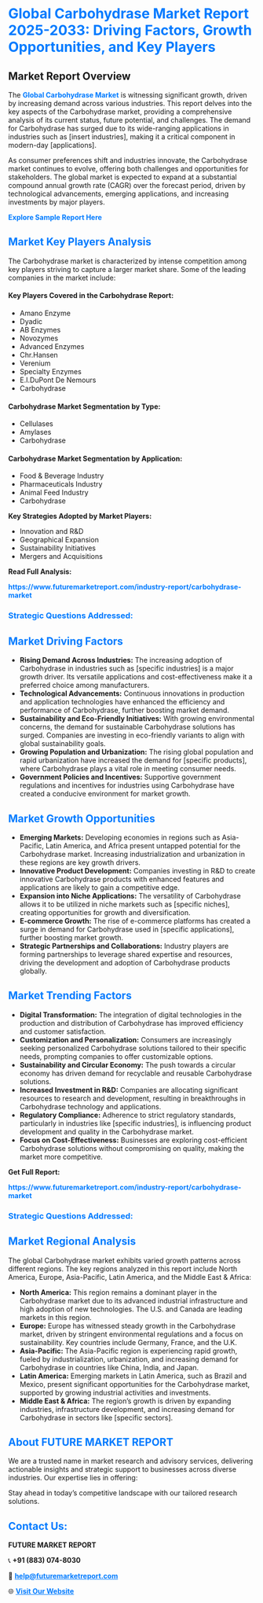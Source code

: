 <h1 style="color: #007BFF;">Global Carbohydrase Market Report 2025-2033: Driving Factors, Growth Opportunities, and Key Players</h1>

<section id="overview">
<h2>Market Report Overview</h2>
<p>The <a href="https://www.futuremarketreport.com/industry-report/carbohydrase-market" style="color: #007BFF; text-decoration: none;"><strong>Global Carbohydrase Market</strong></a> is witnessing significant growth, driven by increasing demand across various industries. This report delves into the key aspects of the Carbohydrase market, providing a comprehensive analysis of its current status, future potential, and challenges. The demand for Carbohydrase has surged due to its wide-ranging applications in industries such as [insert industries], making it a critical component in modern-day [applications].</p>
<p>As consumer preferences shift and industries innovate, the Carbohydrase market continues to evolve, offering both challenges and opportunities for stakeholders. The global market is expected to expand at a substantial compound annual growth rate (CAGR) over the forecast period, driven by technological advancements, emerging applications, and increasing investments by major players.</p>
</section>

<section id="overview">
<p><a href="https://www.futuremarketreport.com/request-sample/reportId=97636" style="color: #007BFF; text-decoration: none;"><strong>Explore Sample Report Here</strong></a></p>
</section>

<section id="key-players">
<h2 style="color: #007BFF;">Market Key Players Analysis</h2>
<p>The Carbohydrase market is characterized by intense competition among key players striving to capture a larger market share. Some of the leading companies in the market include:</p>
<h4>Key Players Covered in the Carbohydrase Report:</h4>
<ul><li>Amano Enzyme</li><li>Dyadic</li><li>AB Enzymes</li><li>Novozymes</li><li>Advanced Enzymes</li><li>Chr.Hansen</li><li>Verenium</li><li>Specialty Enzymes</li><li>E.I.DuPont De Nemours</li><li>Carbohydrase</li></ul>
<h4>Carbohydrase Market Segmentation by Type:</h4>
<ul><li>Cellulases</li><li>Amylases</li><li>Carbohydrase</li></ul>

<h4>Carbohydrase Market Segmentation by Application:</h4>
<ul><li>Food &amp; Beverage Industry</li><li>Pharmaceuticals Industry</li><li>Animal Feed Industry</li><li>Carbohydrase</li></ul>
<p><strong>Key Strategies Adopted by Market Players:</strong></p>
<ul>
<li>Innovation and R&D</li>
<li>Geographical Expansion</li>
<li>Sustainability Initiatives</li>
<li>Mergers and Acquisitions</li>
</ul>
</section>

<section>
<p><strong>Read Full Analysis: </strong></p><a href="https://www.futuremarketreport.com/industry-report/carbohydrase-market" style="color: #007BFF; text-decoration: none;"><strong>https://www.futuremarketreport.com/industry-report/carbohydrase-market</strong></a>
<h3 style="color: #007BFF;">Strategic Questions Addressed:</h3>
</section>

<section id="driving-factors">
<h2 style="color: #007BFF;">Market Driving Factors</h2>
<ul>
<li><strong>Rising Demand Across Industries:</strong> The increasing adoption of Carbohydrase in industries such as [specific industries] is a major growth driver. Its versatile applications and cost-effectiveness make it a preferred choice among manufacturers.</li>
<li><strong>Technological Advancements:</strong> Continuous innovations in production and application technologies have enhanced the efficiency and performance of Carbohydrase, further boosting market demand.</li>
<li><strong>Sustainability and Eco-Friendly Initiatives:</strong> With growing environmental concerns, the demand for sustainable Carbohydrase solutions has surged. Companies are investing in eco-friendly variants to align with global sustainability goals.</li>
<li><strong>Growing Population and Urbanization:</strong> The rising global population and rapid urbanization have increased the demand for [specific products], where Carbohydrase plays a vital role in meeting consumer needs.</li>
<li><strong>Government Policies and Incentives:</strong> Supportive government regulations and incentives for industries using Carbohydrase have created a conducive environment for market growth.</li>
</ul>
</section>

<section id="growth-opportunities">
<h2 style="color: #007BFF;">Market Growth Opportunities</h2>
<ul>
<li><strong>Emerging Markets:</strong> Developing economies in regions such as Asia-Pacific, Latin America, and Africa present untapped potential for the Carbohydrase market. Increasing industrialization and urbanization in these regions are key growth drivers.</li>
<li><strong>Innovative Product Development:</strong> Companies investing in R&D to create innovative Carbohydrase products with enhanced features and applications are likely to gain a competitive edge.</li>
<li><strong>Expansion into Niche Applications:</strong> The versatility of Carbohydrase allows it to be utilized in niche markets such as [specific niches], creating opportunities for growth and diversification.</li>
<li><strong>E-commerce Growth:</strong> The rise of e-commerce platforms has created a surge in demand for Carbohydrase used in [specific applications], further boosting market growth.</li>
<li><strong>Strategic Partnerships and Collaborations:</strong> Industry players are forming partnerships to leverage shared expertise and resources, driving the development and adoption of Carbohydrase products globally.</li>
</ul>
</section>

<section id="trending-factors">
<h2 style="color: #007BFF;">Market Trending Factors</h2>
<ul>
<li><strong>Digital Transformation:</strong> The integration of digital technologies in the production and distribution of Carbohydrase has improved efficiency and customer satisfaction.</li>
<li><strong>Customization and Personalization:</strong> Consumers are increasingly seeking personalized Carbohydrase solutions tailored to their specific needs, prompting companies to offer customizable options.</li>
<li><strong>Sustainability and Circular Economy:</strong> The push towards a circular economy has driven demand for recyclable and reusable Carbohydrase solutions.</li>
<li><strong>Increased Investment in R&D:</strong> Companies are allocating significant resources to research and development, resulting in breakthroughs in Carbohydrase technology and applications.</li>
<li><strong>Regulatory Compliance:</strong> Adherence to strict regulatory standards, particularly in industries like [specific industries], is influencing product development and quality in the Carbohydrase market.</li>
<li><strong>Focus on Cost-Effectiveness:</strong> Businesses are exploring cost-efficient Carbohydrase solutions without compromising on quality, making the market more competitive.</li>
</ul>
</section>

<section>
<p><strong>Get Full Report: </strong></p><a href="https://www.futuremarketreport.com/industry-report/carbohydrase-market" style="color: #007BFF; text-decoration: none;"><strong>https://www.futuremarketreport.com/industry-report/carbohydrase-market</strong></a>
<h3 style="color: #007BFF;">Strategic Questions Addressed:</h3>
</section>


<section id="regional-analysis">
<h2 style="color: #007BFF;">Market Regional Analysis</h2>
<p>The global Carbohydrase market exhibits varied growth patterns across different regions. The key regions analyzed in this report include North America, Europe, Asia-Pacific, Latin America, and the Middle East & Africa:</p>
<ul>
<li><strong>North America:</strong> This region remains a dominant player in the Carbohydrase market due to its advanced industrial infrastructure and high adoption of new technologies. The U.S. and Canada are leading markets in this region.</li>
<li><strong>Europe:</strong> Europe has witnessed steady growth in the Carbohydrase market, driven by stringent environmental regulations and a focus on sustainability. Key countries include Germany, France, and the U.K.</li>
<li><strong>Asia-Pacific:</strong> The Asia-Pacific region is experiencing rapid growth, fueled by industrialization, urbanization, and increasing demand for Carbohydrase in countries like China, India, and Japan.</li>
<li><strong>Latin America:</strong> Emerging markets in Latin America, such as Brazil and Mexico, present significant opportunities for the Carbohydrase market, supported by growing industrial activities and investments.</li>
<li><strong>Middle East & Africa:</strong> The region’s growth is driven by expanding industries, infrastructure development, and increasing demand for Carbohydrase in sectors like [specific sectors].</li>
</ul>
</section>

<footer>
<h2 style="color: #007BFF;">About FUTURE MARKET REPORT</h2>
<p>We are a trusted name in market research and advisory services, delivering actionable insights and strategic support to businesses across diverse industries. Our expertise lies in offering:</p>

<p>Stay ahead in today’s competitive landscape with our tailored research solutions.</p>

<h2 style="color: #007BFF;">Contact Us:</h2>
<p><strong>FUTURE MARKET REPORT</strong></p>
<p>📞 <strong>+91 (883) 074-8030</strong></p>
<p>📧 <strong><a href="mailto:help@futuremarketreport.com" style="color: #007BFF;">help@futuremarketreport.com</a></strong></p>
<p>🌐 <strong><a href="https://www.futuremarketreport.com/" style="color: #007BFF;">Visit Our Website</a></strong></p>
</footer>